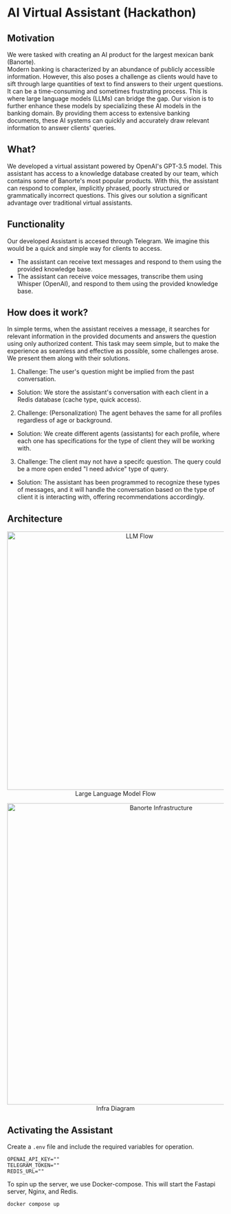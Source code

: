 # AI Virtual Assistant (Hackathon)

## Motivation
We were tasked with creating an AI product for the largest mexican bank (Banorte).\
Modern banking is characterized by an abundance of publicly accessible information. However, this also poses a challenge as clients would have to sift through large quantities of text to find answers to their urgent questions. It can be a time-consuming and sometimes frustrating process. This is where large language models (LLMs) can bridge the gap. Our vision is to further enhance these models by specializing these AI models in the banking domain. By providing them access to extensive banking documents, these AI systems can quickly and accurately draw relevant information to answer clients' queries. 

## What?

We developed a virtual assistant powered by OpenAI's GPT-3.5 model. This assistant has access to a knowledge database created by our team, which contains some of Banorte's most popular products. With this, the assistant can respond to complex, implicitly phrased, poorly structured or grammatically incorrect questions. This gives our solution a significant advantage over traditional virtual assistants.

## Functionality

Our developed Assistant is accesed through Telegram. We imagine this would be a quick and simple way for clients to access.
* The assistant can receive text messages and respond to them using the provided knowledge base.
* The assistant can receive voice messages, transcribe them using Whisper (OpenAI), and respond to them using the provided knowledge base.

## How does it work?

In simple terms, when the assistant receives a message, it searches for relevant information in the provided documents and answers the question using only authorized content.
This task may seem simple, but to make the experience as seamless and effective as possible, some challenges arose. We present them along with their solutions.
1. Challenge: The user's question might be implied from the past conversation.
  * Solution: We store the assistant's conversation with each client in a Redis database (cache type, quick access).
2. Challenge: (Personalization) The agent behaves the same for all profiles regardless of age or background.
  * Solution: We create different agents (assistants) for each profile, where each one has specifications for the type of client they will be working with.
3. Challenge: The client may not have a specifc question. The query could be a more open ended "I need advice" type of query.
  * Solution: The assistant has been programmed to recognize these types of messages, and it will handle the conversation based on the type of client it is interacting with, offering recommendations accordingly.

## Architecture
<p align="center">
  <img src="https://random-jerry.s3.amazonaws.com/github_images/hackathon-banorte/LLM_flow.png" width="600" alt="LLM Flow">
  <br>
  Large Language Model Flow
</p>

<p align="center">
  <img src="https://random-jerry.s3.amazonaws.com/github_images/hackathon-banorte/banorte_infra.png" width="700" alt="Banorte Infrastructure">
  <br>
  Infra Diagram
</p>


## Activating the Assistant

Create a `.env` file and include the required variables for operation.
```
OPENAI_API_KEY=""
TELEGRAM_TOKEN=""
REDIS_URL=""
```

To spin up the server, we use Docker-compose. This will start the Fastapi server, Nginx, and Redis.
```
docker compose up
```


